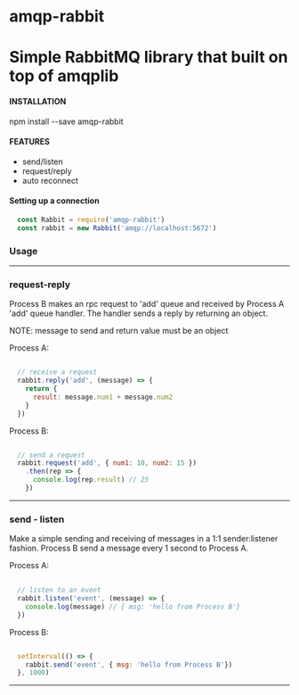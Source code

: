 # amqp-rabbit

# Simple RabbitMQ library that built on top of amqplib

#### INSTALLATION

npm install --save amqp-rabbit

#### FEATURES
* send/listen
* request/reply
* auto reconnect

#### Setting up a connection

``` javascript
  const Rabbit = require('amqp-rabbit')
  const rabbit = new Rabbit('amqp://localhost:5672')
```

### Usage
---

### request-reply
Process B makes an rpc request to 'add' queue and received by Process A 'add' queue handler. The handler sends a reply by returning an object.

NOTE: message to send and return value must be an object

Process A:
```javascript

  // receive a request
  rabbit.reply('add', (message) => {
    return {
      result: message.num1 + message.num2
    }
  })

```

Process B:
```javascript

  // send a request
  rabbit.request('add', { num1: 10, num2: 15 })
    .then(rep => {
      console.log(rep.result) // 25
    })

```
---
### send - listen
Make a simple sending and receiving of messages in a 1:1 sender:listener fashion. Process B send a message every 1 second to Process A.

Process A:
```javascript
  
  // listen to an event
  rabbit.listen('event', (message) => {
    console.log(message) // { msg: 'hello from Process B'}
  })

```

Process B:

```javascript

  setInterval(() => {
    rabbit.send('event', { msg: 'hello from Process B'})
  }, 1000)
```
---